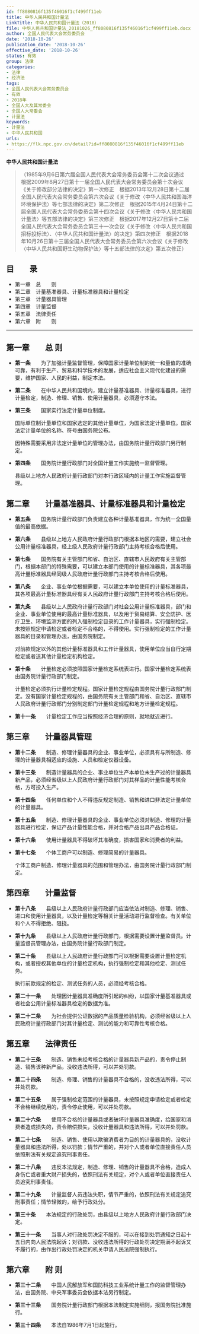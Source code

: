 ```yaml
---
id: ff8080816f135f46016f1cf499ff11eb
title: 中华人民共和国计量法
LinkTitle: 中华人民共和国计量法（2018）
file: 中华人民共和国计量法_20181026_ff8080816f135f46016f1cf499ff11eb.docx
author: 全国人民代表大会常务委员会
date: '2018-10-26'
publication_date: '2018-10-26'
effective_date: '2018-10-26'
status: 有效
group: 法律
categories:
- 法律
- 经济法
tags:
- 全国人民代表大会常务委员会
- 有效
- 2018年
- 全国人大及其常委会
- 全国人大常委会
- 计量法
keywords:
- 计量法
- 中华人民共和国
urls:
- https://flk.npc.gov.cn/detail?id=ff8080816f135f46016f1cf499ff11eb
---
```


**中华人民共和国计量法**

> （1985年9月6日第六届全国人民代表大会常务委员会第十二次会议通过　根据2009年8月27日第十一届全国人民代表大会常务委员会第十次会议《关于修改部分法律的决定》第一次修正　根据2013年12月28日第十二届全国人民代表大会常务委员会第六次会议《关于修改〈中华人民共和国海洋环境保护法〉等七部法律的决定》第二次修正　根据2015年4月24日第十二届全国人民代表大会常务委员会第十四次会议《关于修改〈中华人民共和国计量法〉等五部法律的决定》第三次修正　根据2017年12月27日第十二届全国人民代表大会常务委员会第三十一次会议《关于修改〈中华人民共和国招标投标法〉、〈中华人民共和国计量法〉的决定》第四次修正　根据2018年10月26日第十三届全国人民代表大会常务委员会第六次会议《关于修改〈中华人民共和国野生动物保护法〉等十五部法律的决定》第五次修正）

## 目　　录

- 第一章　总　　则
- 第二章　计量基准器具、计量标准器具和计量检定
- 第三章　计量器具管理
- 第四章　计量监督
- 第五章　法律责任
- 第六章　附　　则

---

## 第一章　　总  则

- **第一条**　　为了加强计量监督管理，保障国家计量单位制的统一和量值的准确可靠，有利于生产、贸易和科学技术的发展，适应社会主义现代化建设的需要，维护国家、人民的利益，制定本法。

- **第二条**　　在中华人民共和国境内，建立计量基准器具、计量标准器具，进行计量检定，制造、修理、销售、使用计量器具，必须遵守本法。

- **第三条**　　国家实行法定计量单位制度。

  国际单位制计量单位和国家选定的其他计量单位，为国家法定计量单位。国家法定计量单位的名称、符号由国务院公布。

  因特殊需要采用非法定计量单位的管理办法，由国务院计量行政部门另行制定。

- **第四条**　　国务院计量行政部门对全国计量工作实施统一监督管理。

  县级以上地方人民政府计量行政部门对本行政区域内的计量工作实施监督管理。

## 第二章　　计量基准器具、计量标准器具和计量检定

- **第五条**　　国务院计量行政部门负责建立各种计量基准器具，作为统一全国量值的最高依据。

- **第六条**　　县级以上地方人民政府计量行政部门根据本地区的需要，建立社会公用计量标准器具，经上级人民政府计量行政部门主持考核合格后使用。

- **第七条**　　国务院有关主管部门和省、自治区、直辖市人民政府有关主管部门，根据本部门的特殊需要，可以建立本部门使用的计量标准器具，其各项最高计量标准器具经同级人民政府计量行政部门主持考核合格后使用。

- **第八条**　　企业、事业单位根据需要，可以建立本单位使用的计量标准器具，其各项最高计量标准器具经有关人民政府计量行政部门主持考核合格后使用。

- **第九条**　　县级以上人民政府计量行政部门对社会公用计量标准器具，部门和企业、事业单位使用的最高计量标准器具，以及用于贸易结算、安全防护、医疗卫生、环境监测方面的列入强制检定目录的工作计量器具，实行强制检定。未按照规定申请检定或者检定不合格的，不得使用。实行强制检定的工作计量器具的目录和管理办法，由国务院制定。

  对前款规定以外的其他计量标准器具和工作计量器具，使用单位应当自行定期检定或者送其他计量检定机构检定。

- **第十条**　　计量检定必须按照国家计量检定系统表进行。国家计量检定系统表由国务院计量行政部门制定。

  计量检定必须执行计量检定规程。国家计量检定规程由国务院计量行政部门制定。没有国家计量检定规程的，由国务院有关主管部门和省、自治区、直辖市人民政府计量行政部门分别制定部门计量检定规程和地方计量检定规程。

- **第十一条**　　计量检定工作应当按照经济合理的原则，就地就近进行。

## 第三章　　计量器具管理

- **第十二条**　　制造、修理计量器具的企业、事业单位，必须具有与所制造、修理的计量器具相适应的设施、人员和检定仪器设备。

- **第十三条**　　制造计量器具的企业、事业单位生产本单位未生产过的计量器具新产品，必须经省级以上人民政府计量行政部门对其样品的计量性能考核合格，方可投入生产。

- **第十四条**　　任何单位和个人不得违反规定制造、销售和进口非法定计量单位的计量器具。

- **第十五条**　　制造、修理计量器具的企业、事业单位必须对制造、修理的计量器具进行检定，保证产品计量性能合格，并对合格产品出具产品合格证。

- **第十六条**　　使用计量器具不得破坏其准确度，损害国家和消费者的利益。

- **第十七条**　　个体工商户可以制造、修理简易的计量器具。

  个体工商户制造、修理计量器具的范围和管理办法，由国务院计量行政部门制定。

## 第四章　　计量监督

- **第十八条**　　县级以上人民政府计量行政部门应当依法对制造、修理、销售、进口和使用计量器具，以及计量检定等相关计量活动进行监督检查。有关单位和个人不得拒绝、阻挠。

- **第十九条**　　县级以上人民政府计量行政部门，根据需要设置计量监督员。计量监督员管理办法，由国务院计量行政部门制定。

- **第二十条**　　县级以上人民政府计量行政部门可以根据需要设置计量检定机构，或者授权其他单位的计量检定机构，执行强制检定和其他检定、测试任务。

  执行前款规定的检定、测试任务的人员，必须经考核合格。

- **第二十一条**　　处理因计量器具准确度所引起的纠纷，以国家计量基准器具或者社会公用计量标准器具检定的数据为准。

- **第二十二条**　　为社会提供公证数据的产品质量检验机构，必须经省级以上人民政府计量行政部门对其计量检定、测试的能力和可靠性考核合格。

## 第五章　　法律责任

- **第二十三条**　　制造、销售未经考核合格的计量器具新产品的，责令停止制造、销售该种新产品，没收违法所得，可以并处罚款。

- **第二十四条**　　制造、修理、销售的计量器具不合格的，没收违法所得，可以并处罚款。

- **第二十五条**　　属于强制检定范围的计量器具，未按照规定申请检定或者检定不合格继续使用的，责令停止使用，可以并处罚款。

- **第二十六条**　　使用不合格的计量器具或者破坏计量器具准确度，给国家和消费者造成损失的，责令赔偿损失，没收计量器具和违法所得，可以并处罚款。

- **第二十七条**　　制造、销售、使用以欺骗消费者为目的的计量器具的，没收计量器具和违法所得，处以罚款；情节严重的，并对个人或者单位直接责任人员依照刑法有关规定追究刑事责任。

- **第二十八条**　　违反本法规定，制造、修理、销售的计量器具不合格，造成人身伤亡或者重大财产损失的，依照刑法有关规定，对个人或者单位直接责任人员追究刑事责任。

- **第二十九条**　　计量监督人员违法失职，情节严重的，依照刑法有关规定追究刑事责任；情节轻微的，给予行政处分。

- **第三十条**　　本法规定的行政处罚，由县级以上地方人民政府计量行政部门决定。

- **第三十一条**　　当事人对行政处罚决定不服的，可以在接到处罚通知之日起十五日内向人民法院起诉；对罚款、没收违法所得的行政处罚决定期满不起诉又不履行的，由作出行政处罚决定的机关申请人民法院强制执行。

## 第六章　　附  则

- **第三十二条**　　中国人民解放军和国防科技工业系统计量工作的监督管理办法，由国务院、中央军事委员会依据本法另行制定。

- **第三十三条**　　国务院计量行政部门根据本法制定实施细则，报国务院批准施行。

- **第三十四条**　　本法自1986年7月1日起施行。

